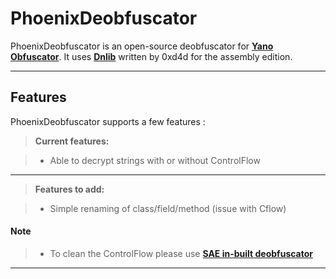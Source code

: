 PhoenixDeobfuscator
===================

PhoenixDeobfuscator is an open-source deobfuscator for [**Yano Obfuscator**][1]. It uses [**Dnlib**][2] written by 0xd4d for the assembly edition.

----------


Features
-------------

PhoenixDeobfuscator supports a few features :

> **Current features:**

> - Able to decrypt strings with or without ControlFlow

----------

> **Features to add:**

> - Simple renaming of class/field/method (issue with Cflow)

#### <i class="icon-file"></i> Note

> - To clean the ControlFlow please use [**SAE in-built deobfuscator**][3]


----------



  [1]: http://ntoolbox.com/
  [2]: https://github.com/0xd4d/dnlib
  [3]: https://sites.google.com/site/simpledotnet/simple-assembly-explorer

